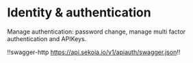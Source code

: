 # Identity & authentication

Manage authentication: password change, manage multi factor authentication and APIKeys.

!!swagger-http https://api.sekoia.io/v1/apiauth/swagger.json!!
